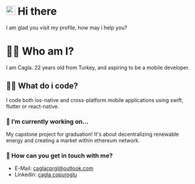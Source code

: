 
<!--
**lowkeyboard/lowkeyboard** is a ✨ _special_ ✨ repository because its `README.md` (this file) appears on your GitHub profile.

Here are some ideas to get you started:

- 🔭 I’m currently working on ...
- 🌱 I’m currently learning ...
- 👯 I’m looking to collaborate on ...
- 🤔 I’m looking for help with ...
- 💬 Ask me about ...
- 📫 How to reach me: ...
- 😄 Pronouns: ...
- ⚡ Fun fact: ...
-->

# <img src="https://media.giphy.com/media/hvRJCLFzcasrR4ia7z/giphy.gif" width="25px"> Hi there 
I am glad you visit my profile, how may i help you?

# 👩‍🎓 Who am I?
I am Cagla. 22 years old from Turkey, and aspiring to be a mobile developer.

## 👩‍💻 What do i code?
I code both ios-native and cross-platform mobile applications using swift, flutter or react-native.

### 🔭 I’m currently working on...
My capstone project for graduation! It's about decentralizing renewable energy and creating a market within ethereum network.  

### 💬 How can you get in touch with me?
- E-Mail: [caglacprgl@outlook.com](mailto:caglacprgl@outlook.com)
- Linkedin: [cagla copuroglu](https://www.linkedin.com/in/caglacprgl/)
